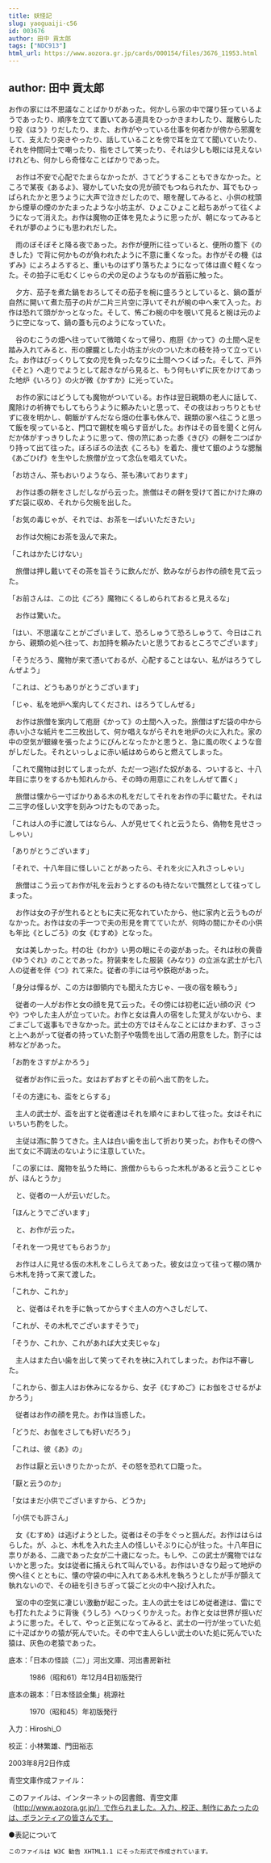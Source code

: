 ```yaml
---
title: 妖怪記
slug: yaoguaiji-c56
id: 003676
author: 田中 貢太郎
tags: ["NDC913"]
html_url: https://www.aozora.gr.jp/cards/000154/files/3676_11953.html
---
```


## author: 田中 貢太郎

お作の家には不思議なことばかりがあった。何かしら家の中で躍り狂っているようであったり、順序を立てて置いてある道具をひっかきまわしたり、蹴散らしたり投《ほう》りだしたり、また、お作がやっている仕事を何者かが傍から邪魔をして、支えたり突きやったり、話していることを傍で耳を立てて聞いていたり、それを仲間同士で嘲ったり、指をさして笑ったり、それは少しも眼には見えないけれども、何かしら奇怪なことばかりであった。

　お作は不安で心配でたまらなかったが、さてどうすることもできなかった。ところで某夜《あるよ》、寝かしていた女の児が顔でもつねられたか、耳でもひっぱられたかと思うように大声で泣きだしたので、眼を醒してみると、小供の枕頭から煙草の煙のかたまったような小坊主が、ひょこひょこと起ちあがって往くようになって消えた。お作は魔物の正体を見たように思ったが、朝になってみるとそれが夢のようにも思われだした。

　雨のぼそぼそと降る夜であった。お作が便所に往っていると、便所の簷下《のきした》で背に何かものが負われたように不意に重くなった。お作がその機《はずみ》によろよろすると、重いものはずり落ちたようになって体は直ぐ軽くなった。その拍子に毛むくじゃらの犬の足のようなものが首筋に触った。

　夕方、茄子を煮た鍋をおろしてその茄子を椀に盛ろうとしていると、鍋の蓋が自然に開いて煮た茄子の片が二片三片空に浮いてそれが椀の中へ来て入った。お作は恐れて頭がかっとなった。そして、怖ごわ椀の中を覗いて見ると椀は元のように空になって、鍋の蓋も元のようになっていた。

　谷のむこうの畑へ往っていて微暗くなって帰り、庖厨《かって》の土間へ足を踏み入れてみると、形の朦朧とした小坊主が火のついた木の枝を持って立っていた。お作はびっくりして女の児を負ったなりに土間へつくばった。そして、戸外《そと》へ走りでようとして起きながら見ると、もう何もいずに灰をかけてあった地炉《いろり》の火が微《かすか》に光っていた。

　お作の家にはどうしても魔物がついている。お作は翌日親類の老人に話して、魔除けの祈祷でもしてもらうように頼みたいと思って、その夜はおっちりともせずに夜を明かし、朝飯がすんだなら畑の仕事も休んで、親類の家へ往こうと思って飯を喫っていると、門口で錫杖を鳴らす音がした。お作はその音を聞くと何んだか体がすっきりしたように思って、傍の笊にあった黍《きび》の餅を二つばかり持って出て往った。ぼろぼろの法衣《ころも》を着た、痩せて銀のような腮鬚《あごひげ》を生やした旅僧が立って念仏を唱えていた。

「お坊さん、茶もおいりようなら、茶も沸いております」

　お作は黍の餅をさしだしながら云った。旅僧はその餅を受けて首にかけた麻のずだ袋に収め、それから欠椀を出した。

「お気の毒じゃが、それでは、お茶を一ぱいいただきたい」

　お作は欠椀にお茶を汲んで来た。

「これはかたじけない」

　旅僧は押し戴いてその茶を旨そうに飲んだが、飲みながらお作の顔を見て云った。

「お前さんは、この比《ごろ》魔物にくるしめられておると見えるな」

　お作は驚いた。

「はい、不思議なことがございまして、恐ろしゅうて恐ろしゅうて、今日はこれから、親類の処へ往って、お加持を頼みたいと思うておるところでございます」

「そうだろう、魔物が来て憑いておるが、心配することはない、私がはろうてしんぜよう」

「これは、どうもありがとうございます」

「じゃ、私を地炉へ案内してくだされ、はろうてしんぜる」

　お作は旅僧を案内して庖厨《かって》の土間へ入った。旅僧はずだ袋の中から赤い小さな紙片を二三枚出して、何か唱えながらそれを地炉の火に入れた。家の中の空気が銀線を張ったようにぴんとなったかと思うと、急に風の吹くような音がしだした。それといっしょに赤い紙はめらめらと燃えてしまった。

「これで魔物は封じてしまったが、ただ一つ逃げた奴がある、ついすると、十八年目に祟りをするかも知れんから、その時の用意にこれをしんぜて置く」

　旅僧は懐から一寸ばかりある木の札をだしてそれをお作の手に載せた。それは二三字の怪しい文字を刻みつけたものであった。

「これは人の手に渡してはならん、人が見せてくれと云うたら、偽物を見せさっしゃい」

「ありがとうございます」

「それで、十八年目に怪しいことがあったら、それを火に入れさっしゃい」

　旅僧はこう云ってお作が礼を云おうとするのも待たないで飄然として往ってしまった。



　お作は女の子が生れるとともに夫に死なれていたから、他に家内と云うものがなかった。お作は女の手一つで夫の形見を育てていたが、何時の間にかその小供も年比《としごろ》の女《むすめ》となった。

　女は美しかった。村の壮《わか》い男の眼にその姿があった。それは秋の黄昏《ゆうぐれ》のことであった。狩装束をした服装《みなり》の立派な武士が七八人の従者を伴《つ》れて来た。従者の手には弓や鉄砲があった。

「身分は憚るが、この方は御領内でも聞えた方じゃ、一夜の宿を頼もう」

　従者の一人がお作と女の顔を見て云った。その傍には初老に近い顔の沢《つや》つやした主人が立っていた。お作と女は貴人の宿をした覚えがないから、まごまごして返事もできなかった。武士の方ではそんなことにはかまわず、さっさと上へあがって従者の持っていた割子や吸筒を出して酒の用意をした。割子には柿などがあった。

「お酌をさすがよかろう」

　従者がお作に云った。女はおずおずとその前へ出て酌をした。

「その方達にも、盃をとらする」

　主人の武士が、盃を出すと従者達はそれを順々にまわして往った。女はそれにいちいち酌をした。

　主従は酒に酔うてきた。主人は白い歯を出して折おり笑った。お作もその傍へ出て女に不調法のないように注意していた。

「この家には、魔物を払うた時に、旅僧からもらった木札があると云うことじゃが、ほんとうか」

　と、従者の一人が云いだした。

「ほんとうでございます」

　と、お作が云った。

「それを一つ見せてもらおうか」

　お作は人に見せる仮の木札をこしらえてあった。彼女は立って往って棚の隅から木札を持って来て渡した。

「これか、これか」

　と、従者はそれを手に執ってからすぐ主人の方へさしだして、

「これが、その木札でございますそうで」

「そうか、これか、これがあれば大丈夫じゃな」

　主人はまた白い歯を出して笑ってそれを袂に入れてしまった。お作は不審した。

「これから、御主人はお休みになるから、女子《むすめご》にお伽をさせるがよかろう」

　従者はお作の顔を見た。お作は当惑した。

「どうだ、お伽をさしても好いだろう」

「これは、彼《あ》の」

　お作は厭と云いきりたかったが、その怒を恐れて口籠った。

「厭と云うのか」

「女はまだ小供でございますから、どうか」

「小供でも許さん」

　女《むすめ》は逃げようとした。従者はその手をぐっと掴んだ。お作ははらはらした。が、ふと、木札を入れた主人の怪しいそぶりに心が往った。十八年目に祟りがある、二歳であった女が二十歳になった。もしや、この武士が魔物ではないかと思った。女は従者に捕えられて叫んでいる。お作はいきなり起って地炉の傍へ往くとともに、懐の守袋の中に入れてある木札を執ろうとしたが手が顫えて執れないので、その紐を引きちぎって袋ごと火の中へ投げ入れた。

　室の中の空気に凄じい激動が起こった。主人の武士をはじめ従者達は、雷にでも打たれたように背後《うしろ》へひっくりかえった。お作と女は世界が揺いだように思った。そして、やっと正気になってみると、武士の一行が坐っていた処に十疋ばかりの猿が死んでいた。その中で主人らしい武士のいた処に死んでいた猿は、灰色の老猿であった。













底本：「日本の怪談（二）」河出文庫、河出書房新社


　　　1986（昭和61）年12月4日初版発行

底本の親本：「日本怪談全集」桃源社

　　　1970（昭和45）年初版発行

入力：Hiroshi_O

校正：小林繁雄、門田裕志

2003年8月2日作成

青空文庫作成ファイル：

このファイルは、インターネットの図書館、青空文庫（http://www.aozora.gr.jp/）で作られました。入力、校正、制作にあたったのは、ボランティアの皆さんです。











●表記について


	このファイルは W3C 勧告 XHTML1.1 にそった形式で作成されています。